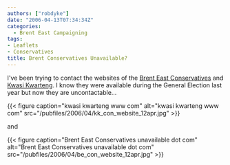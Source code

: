 ```yaml
---
authors: ["robdyke"]
date: "2006-04-13T07:34:34Z"
categories:
  - Brent East Campaigning
tags:
- Leaflets
- Conservatives
title: Brent Conservatives Unavailable?
---
```

I've been trying to contact the websites of the [Brent East Conservatives](http://www.brenteastconservatives.com/) and [Kwasi Kwarteng](http://www.kwasikwarteng.com/). I know they were available during the General Election last year but now they are uncontactable...

{{< figure caption="kwasi kwarteng www com" alt="kwasi kwarteng www com" src="/pubfiles/2006/04/kk_con_website_12apr.jpg" >}}

and

{{< figure caption="Brent East Conservatives unavailable dot com" alt="Brent East Conservatives unavailable dot com" src="/pubfiles/2006/04/be_con_website_12apr.jpg" >}}